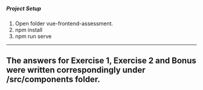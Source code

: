
##### Project Setup
1. Open folder vue-frontend-assessment.
2. npm install
3. npm run serve

---

## The answers for Exercise 1, Exercise 2 and Bonus were written correspondingly under /src/components folder.
